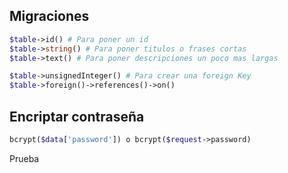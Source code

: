 

## Migraciones

```php
$table->id() # Para poner un id
$table->string() # Para poner titulos o frases cortas
$table->text() # Para poner descripciones un poco mas largas

$table->unsignedInteger() # Para crear una foreign Key
$table->foreign()->references()->on()
```


## Encriptar contraseña

```php
bcrypt($data['password']) o bcrypt($request->password)
```

Prueba